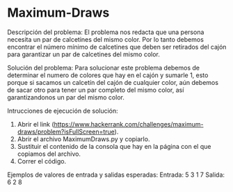 # Maximum-Draws

Descripción del problema:
  El problema nos redacta que una persona necesita un par de calcetines del mismo color. Por lo tanto debemos encontrar el número mínimo de calcetines que deben ser retirados del cajón para garantizar un par de calcetines del mismo color.

Solución del problema:
  Para solucionar este problema debemos de determinar el numero de colores que hay en el cajón y sumarle 1, esto porque si sacamos un calcetín del cajón de cualquier color, aún debemos de sacar otro para tener un par completo del mismo color, así garantizandonos un par del mismo  color.

Intrucciones de ejecución de solución:
  1. Abrir el link (https://www.hackerrank.com/challenges/maximum-draws/problem?isFullScreen=true).
  2. Abrir el archivo MaximumDraws.py y copiarlo.
  3. Sustituir el contenido de la consola que hay en la página con el que copiamos del archivo.
  4. Correr el código.

Ejemplos de valores de entrada y salidas esperadas: 
  Entrada: 
    5
    3
    1
    7
  Salida:
    6
    2
    8


